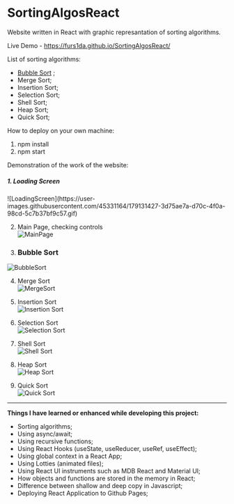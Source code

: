 # SortingAlgosReact
Website written in React with graphic represantation of sorting algorithms.

Live Demo - https://furs1da.github.io/SortingAlgosReact/

List of sorting algorithms:

- [Bubble Sort](#bubble-sort) ;
- Merge Sort;
- Insertion Sort;
- Selection Sort;
- Shell Sort;
- Heap Sort;
- Quick Sort;


How to deploy on your own machine:

1. npm install
2. npm start


 Demonstration of the work of the website:

<h5> 1. Loading Screen <br /> </h5>
![LoadingScreen](https://user-images.githubusercontent.com/45331164/179131427-3d75ae7a-d70c-4f0a-98cd-5c7b37bf9c57.gif)


2. Main Page, checking controls <br />
![MainPage](https://user-images.githubusercontent.com/45331164/179132183-62f5b0b7-62b3-48aa-abfd-8f78d3957481.gif)

3. ### Bubble Sort <br />
![BubbleSort](https://user-images.githubusercontent.com/45331164/179133199-86daddd6-3482-4da5-9316-06914c16839f.gif)

4. Merge Sort <br />
![MergeSort](https://user-images.githubusercontent.com/45331164/179134453-eac6c885-b925-45fc-8111-a3939d07ec3e.gif)

5. Insertion Sort <br />
![Insertion Sort](https://user-images.githubusercontent.com/45331164/179135971-de775cc7-605d-4fca-b539-7f44924fda92.gif)

6. Selection Sort <br />
![Selection Sort](https://user-images.githubusercontent.com/45331164/179142129-9d295e4b-d124-41a7-a816-5c1f70de3a08.gif)


7. Shell Sort <br />
![Shell Sort](https://user-images.githubusercontent.com/45331164/179142138-9753cac5-4b8b-409a-8756-de2ad877778a.gif)


8. Heap Sort <br />
![Heap Sort](https://user-images.githubusercontent.com/45331164/179142147-7fb4524c-816b-44e6-bbf4-8bd2c5dd5598.gif)


9. Quick Sort <br />
![Quick Sort](https://user-images.githubusercontent.com/45331164/179142167-fbbcd8ba-30c3-43dc-a06b-9f621e350127.gif)


<hr/>

<b>Things I have learned or enhanced while developing this project:</b>

- Sorting algorithms;
- Using async/await;
- Using recursive functions;
- Using React Hooks (useState, useReducer, useRef, useEffect);
- Using global context in a React App;
- Using Lotties (animated files);
- Using React UI instruments such as MDB React and Material UI;
- How objects and functions are stored in the memory in React;
- Difference between shallow and deep copy in Javascript;
- Deploying React Application to Github Pages;


